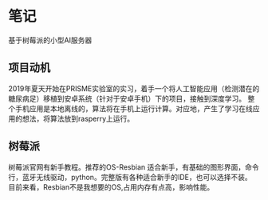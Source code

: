 # 笔记
基于树莓派的小型AI服务器
## 项目动机
2019年夏天开始在PRISME实验室的实习，着手一个将人工智能应用（检测潜在的糖尿病足）移植到安卓系统（针对于安卓手机）下的项目，接触到深度学习。
整个手机应用是本地离线的，算法将在手机上运行计算。对应地，产生了学习在线应用的想法，将算法放到rasperry上运行。
## 树莓派
树莓派官网有新手教程。推荐的OS-Resbian 适合新手，有基础的图形界面，命令行，蓝牙无线驱动，python。完整版有各种适合新手的IDE，也可以选择不装。
目前来看，Resbian不是我想要的OS,占用内存有点高，影响性能。
